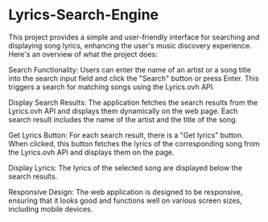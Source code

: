 # Lyrics-Search-Engine
This project provides a simple and user-friendly interface for searching and displaying song lyrics, enhancing the user's music discovery experience. Here's an overview of what the project does:

Search Functionality: Users can enter the name of an artist or a song title into the search input field and click the "Search" button or press Enter. This triggers a search for matching songs using the Lyrics.ovh API.

Display Search Results: The application fetches the search results from the Lyrics.ovh API and displays them dynamically on the web page. Each search result includes the name of the artist and the title of the song.

Get Lyrics Button: For each search result, there is a "Get lyrics" button. When clicked, this button fetches the lyrics of the corresponding song from the Lyrics.ovh API and displays them on the page.

Display Lyrics: The lyrics of the selected song are displayed below the search results.

Responsive Design: The web application is designed to be responsive, ensuring that it looks good and functions well on various screen sizes, including mobile devices.
